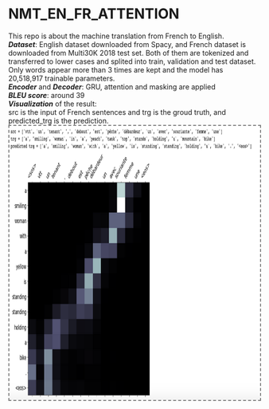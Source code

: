 # NMT_EN_FR_ATTENTION
This repo is about the machine translation from French to English. <br>
<em><b>Dataset</b></em>: English dataset downloaded from Spacy, and French dataset is downloaded from Multi30K 2018 test set. Both of them are tokenized and transferred to lower cases and splited into train, validation and test dataset. <br>
Only words appear more than 3 times are kept and the model has 20,518,917 trainable parameters.<br>
<em><b>Encoder</b> </em>and <em><b>Decoder</b></em>: GRU, attention and masking are applied<br>
<em><b>BLEU score</b></em>: around 39<br>
<em><b>Visualization</b> </em>of the result:<br>
src is the input of French sentences and trg is the groud truth, and predicted_trg is the prediction. <br>
<img align='center' style="border-color:gray;border-width:2px;border-style:dashed"  src="example.png" width = "600px" height="550px" ></img>
